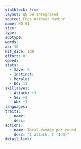 ```yaml
---
statblock: true
layout: WN 5e Integrated
source: Foes Without Number
name: HD 01
size: 
type: 
subtype: 
words: 
ac: 10
hit_dice: 1d8
effort: 0
speed: 
stats:
  - Save: 6
  - Instinct: 
  - Morale:
  - DC: 11
skillsaves:
  - Attack: +3
  - 5e: +2
  - WN: +1
languages: 
traits:
  - name: 
    desc: 
actions:
  - name: Total damage per round
    desc: "1 attack, 2 (1d4)"
detail_link: 
---
```


